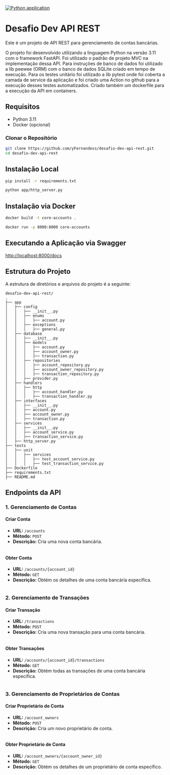 [![Python application](https://github.com/yFernandess/desafio-dev-api-rest/actions/workflows/python-app.yml/badge.svg)](https://github.com/yFernandess/desafio-dev-api-rest/actions/workflows/python-app.yml)

# Desafio Dev API REST

Este é um projeto de API REST para gerenciamento de contas bancárias.

O projeto foi desenvolvido utilizando a linguagem Python na versão 3.11 com o framework FastAPI.
Foi utilizado o padrão de projeto MVC na implementação dessa API.
Para instruções de banco de dados foi utilizado a lib peewee (ORM) com o banco de dados SQLite criado em tempo de execução.
Para os testes unitário foi utilizado a lib pytest onde foi coberta a camada de service da aplicação e foi criado uma Action no github para a execução desses testes automatizados.
Criado também um dockerfile para a execução da API em containers.



## Requisitos

- Python 3.11
- Docker (opcional)

### Clonar o Repositório

```sh
git clone https://github.com/yFernandess/desafio-dev-api-rest.git
cd desafio-dev-api-rest
```
## Instalação Local

```sh
pip install -r requirements.txt
```

```sh
python app/http_server.py
```

## Instalação via Docker

```sh
docker build -t core-accounts .
```

```sh
docker run -p 8000:8000 core-accounts
```

## Executando a Aplicação via Swagger
[http://localhost:8000/docs](http://localhost:8000/docs)


## Estrutura do Projeto

A estrutura de diretórios e arquivos do projeto é a seguinte:

```
desafio-dev-api-rest/
.
├── app
│   ├── config
│   │   ├── __init__.py
│   │   ├── enums
│   │   │   ├── account.py
│   │   ├── exceptions
│   │   │   ├── general.py
│   ├── database
│   │   ├── __init__.py
│   │   ├── models
│   │   │   ├── account.py
│   │   │   ├── account_owner.py
│   │   │   ├── transaction.py
│   │   ├── repositories
│   │   │   ├── account_repository.py
│   │   │   ├── account_owner_repository.py
│   │   │   ├── transaction_repository.py
│   │   ├── provider.py
│   ├── handlers
│   │   ├── http
│   │   │   ├── account_handler.py
│   │   │   ├── transaction_handler.py
│   ├── interfaces
│   │   ├── __init__.py
│   │   ├── account.py
│   │   ├── account_owner.py
│   │   ├── transaction.py
│   ├── services
│   │   ├── __init__.py
│   │   ├── account_service.py
│   │   ├── transaction_service.py
│   ├── http_server.py
├── tests
│   ├── unit
│   │   ├── services
│   │   │   ├── test_account_service.py
│   │   │   ├── test_transaction_service.py
├── Dockerfile
├── requirements.txt
├── README.md
```

## Endpoints da API

### 1. Gerenciamento de Contas

#### Criar Conta
- **URL:** `/accounts`
- **Método:** `POST`
- **Descrição:** Cria uma nova conta bancária.
  ```

#### Obter Conta
- **URL:** `/accounts/{account_id}`
- **Método:** `GET`
- **Descrição:** Obtém os detalhes de uma conta bancária específica.
  ```

### 2. Gerenciamento de Transações

#### Criar Transação
- **URL:** `/transactions`
- **Método:** `POST`
- **Descrição:** Cria uma nova transação para uma conta bancária.
  ```

#### Obter Transações
- **URL:** `/accounts/{account_id}/transactions`
- **Método:** `GET`
- **Descrição:** Obtém todas as transações de uma conta bancária específica.
  ```

### 3. Gerenciamento de Proprietários de Contas

#### Criar Proprietário de Conta
- **URL:** `/account_owners`
- **Método:** `POST`
- **Descrição:** Cria um novo proprietário de conta.
  ```

#### Obter Proprietário de Conta
- **URL:** `/account_owners/{account_owner_id}`
- **Método:** `GET`
- **Descrição:** Obtém os detalhes de um proprietário de conta específico.
  ```